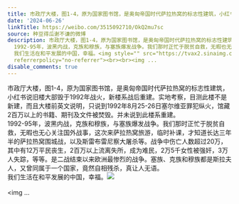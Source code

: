 ```yaml
---
title: 市政厅大楼，图1-4，原为国家图书馆，是奥匈帝国时代萨拉热窝的标志性建筑，小红书说旧楼大部毁于1992年战火，新楼系战后重建。实地考察，目测此楼不是新建，而...
date: '2024-06-26'
linkTitle: https://weibo.com/3515092710/OkQ2mu7sc
source: 种豆得瓜谢不谦的微博
description: 市政厅大楼，图1-4，原为国家图书馆，是奥匈帝国时代萨拉热窝的标志性建筑，小红书说旧楼大部毁于1992年战火，新楼系战后重建。实地考察，目测此楼不是新建，而且大楼前英文说明，只说到1992年8月25-26日塞尔维亚罪犯纵火，馆藏2百万以上的书籍、期刊及文件被焚毁。并未说到此楼系重建。<br>
  1992-95年，波黑内战，克族和穆族，与塞族爆发战争。我们那时正忙于脱贫自救，无暇也无心关注国外战事，这次来萨拉热窝旅游，临时补课，才知道长达三年半的萨拉热窝围城战，以及斯雷布雷尼察大屠杀等。战争中伤亡人数超过20万，其中有12万平民丧生，2百万以上流离失所，成为难民，2万5千女性被强奸，3万人失踪，等等。是二战结束以来欧洲最惨烈的战争。塞族、克族和穆族都是斯拉夫人，又曾同属于一个国家，竟然自相残杀，真让人无语。<br>
  我们生活在和平发展的中国，幸福。<img style="" src="https://tvax2.sinaimg.cn/large/d1840ee6gy1hr35w90yg4j23342bcqv7.jpg"
  referrerpolicy="no-referrer"><br><br><img ...
disable_comments: true
---
```

市政厅大楼，图1-4，原为国家图书馆，是奥匈帝国时代萨拉热窝的标志性建筑，小红书说旧楼大部毁于1992年战火，新楼系战后重建。实地考察，目测此楼不是新建，而且大楼前英文说明，只说到1992年8月25-26日塞尔维亚罪犯纵火，馆藏2百万以上的书籍、期刊及文件被焚毁。并未说到此楼系重建。<br> 1992-95年，波黑内战，克族和穆族，与塞族爆发战争。我们那时正忙于脱贫自救，无暇也无心关注国外战事，这次来萨拉热窝旅游，临时补课，才知道长达三年半的萨拉热窝围城战，以及斯雷布雷尼察大屠杀等。战争中伤亡人数超过20万，其中有12万平民丧生，2百万以上流离失所，成为难民，2万5千女性被强奸，3万人失踪，等等。是二战结束以来欧洲最惨烈的战争。塞族、克族和穆族都是斯拉夫人，又曾同属于一个国家，竟然自相残杀，真让人无语。<br> 我们生活在和平发展的中国，幸福。<img style="" src="https://tvax2.sinaimg.cn/large/d1840ee6gy1hr35w90yg4j23342bcqv7.jpg" referrerpolicy="no-referrer"><br><br><img ...